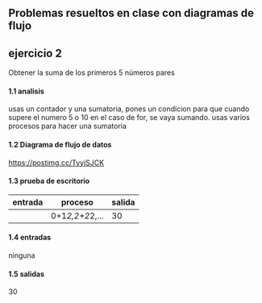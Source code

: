 ## Problemas resueltos en clase con diagramas de flujo
## ejercicio 2
Obtener la suma de los primeros 5 números pares
 #### 1.1 analisis 
usas un contador y una sumatoria, pones un condicion para que cuando supere el numero 5 o 10 en el caso de for, se vaya sumando.
usas varios procesos para hacer una sumatoria
#### 1.2 Diagrama de flujo de datos
https://postimg.cc/TyyjSJCK
#### 1.3 prueba de escritorio
|entrada|proceso|salida|
|------------|-------------|----------|
|            |     0+1*2,2+2*2,...        |    30     |

#### 1.4 entradas
ninguna
#### 1.5 salidas
30
